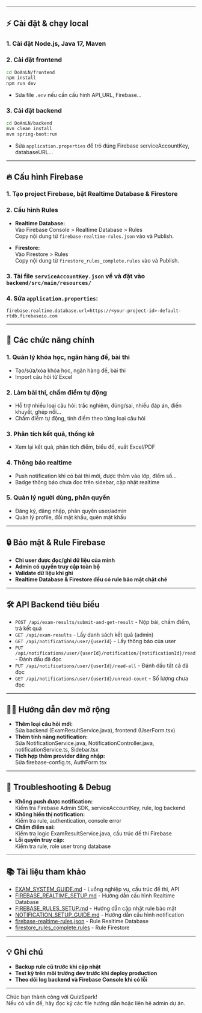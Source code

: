 
---

## ⚡️ Cài đặt & chạy local

### 1. Cài đặt Node.js, Java 17, Maven

### 2. Cài đặt frontend

```bash
cd DoAnLN/frontend
npm install
npm run dev
```
- Sửa file `.env` nếu cần cấu hình API_URL, Firebase...

### 3. Cài đặt backend

```bash
cd DoAnLN/backend
mvn clean install
mvn spring-boot:run
```
- Sửa `application.properties` để trỏ đúng Firebase serviceAccountKey, databaseURL...

---

## 🔥 Cấu hình Firebase

### 1. Tạo project Firebase, bật Realtime Database & Firestore

### 2. Cấu hình Rules

- **Realtime Database:**  
  Vào Firebase Console > Realtime Database > Rules  
  Copy nội dung từ `firebase-realtime-rules.json` vào và Publish.

- **Firestore:**  
  Vào Firestore > Rules  
  Copy nội dung từ `firestore_rules_complete.rules` vào và Publish.

### 3. Tải file `serviceAccountKey.json` về và đặt vào `backend/src/main/resources/`

### 4. Sửa `application.properties`:
```properties
firebase.realtime.database.url=https://<your-project-id>-default-rtdb.firebaseio.com
```

---

## 🧩 Các chức năng chính

### 1. Quản lý khóa học, ngân hàng đề, bài thi
- Tạo/sửa/xóa khóa học, ngân hàng đề, bài thi
- Import câu hỏi từ Excel

### 2. Làm bài thi, chấm điểm tự động
- Hỗ trợ nhiều loại câu hỏi: trắc nghiệm, đúng/sai, nhiều đáp án, điền khuyết, ghép nối...
- Chấm điểm tự động, tính điểm theo từng loại câu hỏi

### 3. Phân tích kết quả, thống kê
- Xem lại kết quả, phân tích điểm, biểu đồ, xuất Excel/PDF

### 4. Thông báo realtime
- Push notification khi có bài thi mới, được thêm vào lớp, điểm số...
- Badge thông báo chưa đọc trên sidebar, cập nhật realtime

### 5. Quản lý người dùng, phân quyền
- Đăng ký, đăng nhập, phân quyền user/admin
- Quản lý profile, đổi mật khẩu, quên mật khẩu

---

## 🔒 Bảo mật & Rule Firebase

- **Chỉ user được đọc/ghi dữ liệu của mình**
- **Admin có quyền truy cập toàn bộ**
- **Validate dữ liệu khi ghi**
- **Realtime Database & Firestore đều có rule bảo mật chặt chẽ**

---

## 🛠️ API Backend tiêu biểu

- `POST /api/exam-results/submit-and-get-result` - Nộp bài, chấm điểm, trả kết quả
- `GET /api/exam-results` - Lấy danh sách kết quả (admin)
- `GET /api/notifications/user/{userId}` - Lấy thông báo của user
- `PUT /api/notifications/user/{userId}/notification/{notificationId}/read` - Đánh dấu đã đọc
- `PUT /api/notifications/user/{userId}/read-all` - Đánh dấu tất cả đã đọc
- `GET /api/notifications/user/{userId}/unread-count` - Số lượng chưa đọc

---

## 🧑‍💻 Hướng dẫn dev mở rộng

- **Thêm loại câu hỏi mới:**  
  Sửa backend (ExamResultService.java), frontend (UserForm.tsx)
- **Thêm tính năng notification:**  
  Sửa NotificationService.java, NotificationController.java, notificationService.ts, Sidebar.tsx
- **Tích hợp thêm provider đăng nhập:**  
  Sửa firebase-config.ts, AuthForm.tsx

---

## 🐞 Troubleshooting & Debug

- **Không push được notification:**  
  Kiểm tra Firebase Admin SDK, serviceAccountKey, rule, log backend
- **Không hiển thị notification:**  
  Kiểm tra rule, authentication, console error
- **Chấm điểm sai:**  
  Kiểm tra logic ExamResultService.java, cấu trúc đề thi Firebase
- **Lỗi quyền truy cập:**  
  Kiểm tra rule, role user trong database

---

## 📚 Tài liệu tham khảo

- [EXAM_SYSTEM_GUIDE.md](./EXAM_SYSTEM_GUIDE.md) - Luồng nghiệp vụ, cấu trúc đề thi, API
- [FIREBASE_REALTIME_SETUP.md](./FIREBASE_REALTIME_SETUP.md) - Hướng dẫn cấu hình Realtime Database
- [FIREBASE_RULES_SETUP.md](./FIREBASE_RULES_SETUP.md) - Hướng dẫn cập nhật rule bảo mật
- [NOTIFICATION_SETUP_GUIDE.md](./NOTIFICATION_SETUP_GUIDE.md) - Hướng dẫn cấu hình notification
- [firebase-realtime-rules.json](./firebase-realtime-rules.json) - Rule Realtime Database
- [firestore_rules_complete.rules](./firestore_rules_complete.rules) - Rule Firestore

---

## 💡 Ghi chú

- **Backup rule cũ trước khi cập nhật**
- **Test kỹ trên môi trường dev trước khi deploy production**
- **Theo dõi log backend và Firebase Console khi có lỗi**

---

Chúc bạn thành công với QuizSpark!  
Nếu có vấn đề, hãy đọc kỹ các file hướng dẫn hoặc liên hệ admin dự án.

